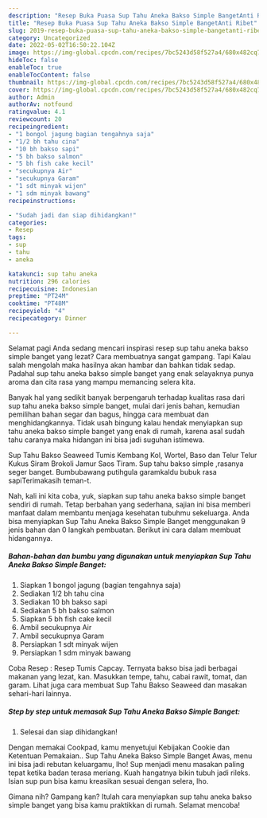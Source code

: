 ```yaml
---
description: "Resep Buka Puasa Sup Tahu Aneka Bakso Simple BangetAnti Ribet"
title: "Resep Buka Puasa Sup Tahu Aneka Bakso Simple BangetAnti Ribet"
slug: 2019-resep-buka-puasa-sup-tahu-aneka-bakso-simple-bangetanti-ribet
category: Uncategorized
date: 2022-05-02T16:50:22.104Z
image: https://img-global.cpcdn.com/recipes/7bc5243d58f527a4/680x482cq70/sup-tahu-aneka-bakso-simple-banget-foto-resep-utama.jpg
hideToc: false
enableToc: true
enableTocContent: false
thumbnail: https://img-global.cpcdn.com/recipes/7bc5243d58f527a4/680x482cq70/sup-tahu-aneka-bakso-simple-banget-foto-resep-utama.jpg
cover: https://img-global.cpcdn.com/recipes/7bc5243d58f527a4/680x482cq70/sup-tahu-aneka-bakso-simple-banget-foto-resep-utama.jpg
author: Admin
authorAv: notfound
ratingvalue: 4.1
reviewcount: 20
recipeingredient:
- "1 bongol jagung bagian tengahnya saja"
- "1/2 bh tahu cina"
- "10 bh bakso sapi"
- "5 bh bakso salmon"
- "5 bh fish cake kecil"
- "secukupnya Air"
- "secukupnya Garam"
- "1 sdt minyak wijen"
- "1 sdm minyak bawang"
recipeinstructions:

- "Sudah jadi dan siap dihidangkan!"
categories:
- Resep
tags:
- sup
- tahu
- aneka

katakunci: sup tahu aneka 
nutrition: 296 calories
recipecuisine: Indonesian
preptime: "PT24M"
cooktime: "PT48M"
recipeyield: "4"
recipecategory: Dinner

---
```



Selamat pagi Anda sedang mencari inspirasi resep sup tahu aneka bakso simple banget yang lezat? Cara membuatnya sangat gampang. Tapi Kalau salah mengolah maka hasilnya akan hambar dan bahkan tidak sedap. Padahal sup tahu aneka bakso simple banget yang enak selayaknya punya aroma dan cita rasa yang mampu memancing selera kita.


Banyak hal yang sedikit banyak berpengaruh terhadap kualitas rasa dari sup tahu aneka bakso simple banget, mulai dari jenis bahan, kemudian pemilihan bahan segar dan bagus, hingga cara membuat dan menghidangkannya. Tidak usah bingung kalau hendak menyiapkan sup tahu aneka bakso simple banget yang enak di rumah, karena asal sudah tahu caranya maka hidangan ini bisa jadi suguhan istimewa.

Sup Tahu Bakso Seaweed Tumis Kembang Kol, Wortel, Baso dan Telur Telur Kukus Siram Brokoli Jamur Saos Tiram. Sup tahu bakso simple ,rasanya seger banget. Bumbubawang putihgula garamkaldu bubuk rasa sapiTerimakasih teman-t.


Nah, kali ini kita coba, yuk, siapkan sup tahu aneka bakso simple banget sendiri di rumah. Tetap berbahan yang sederhana, sajian ini bisa memberi manfaat dalam membantu menjaga kesehatan tubuhmu sekeluarga. Anda bisa menyiapkan Sup Tahu Aneka Bakso Simple Banget menggunakan 9 jenis bahan dan 0 langkah pembuatan. Berikut ini cara dalam membuat hidangannya.

<!--inarticleads1-->

##### Bahan-bahan dan bumbu yang digunakan untuk menyiapkan Sup Tahu Aneka Bakso Simple Banget:

1. Siapkan 1 bongol jagung (bagian tengahnya saja)
1. Sediakan 1/2 bh tahu cina
1. Sediakan 10 bh bakso sapi
1. Sediakan 5 bh bakso salmon
1. Siapkan 5 bh fish cake kecil
1. Ambil secukupnya Air
1. Ambil secukupnya Garam
1. Persiapkan 1 sdt minyak wijen
1. Persiapkan 1 sdm minyak bawang


Coba Resep : Resep Tumis Capcay. Ternyata bakso bisa jadi berbagai makanan yang lezat, kan. Masukkan tempe, tahu, cabai rawit, tomat, dan garam. Lihat juga cara membuat Sup Tahu Bakso Seaweed dan masakan sehari-hari lainnya. 

<!--inarticleads2-->

##### Step by step untuk memasak Sup Tahu Aneka Bakso Simple Banget:


1. Selesai dan siap dihidangkan!

Dengan memakai Cookpad, kamu menyetujui Kebijakan Cookie dan Ketentuan Pemakaian.. Sup Tahu Aneka Bakso Simple Banget Awas, menu ini bisa jadi rebutan keluargamu, lho! Sup menjadi menu masakan paling tepat ketika badan terasa meriang. Kuah hangatnya bikin tubuh jadi rileks. Isian sup pun bisa kamu kreasikan sesuai dengan selera, lho. 

Gimana nih? Gampang kan? Itulah cara menyiapkan sup tahu aneka bakso simple banget yang bisa kamu praktikkan di rumah. Selamat mencoba!
